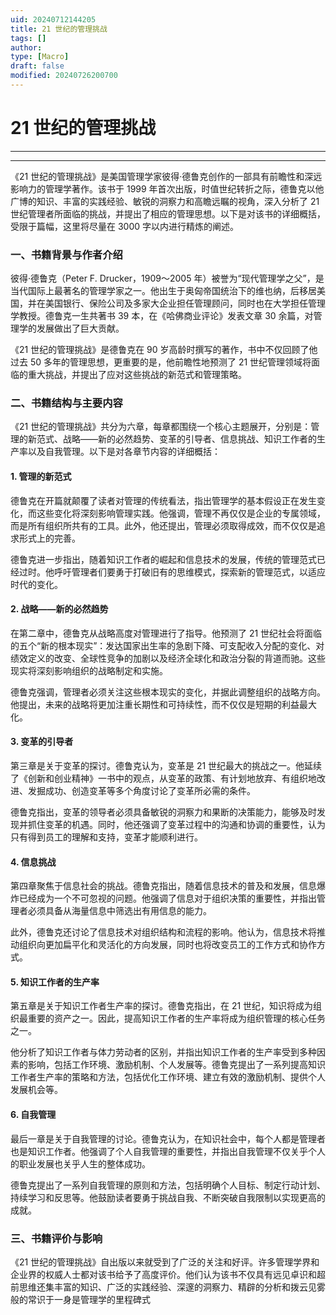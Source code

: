```yaml
---
uid: 20240712144205
title: 21 世纪的管理挑战
tags: []
author: 
type: [Macro]
draft: false
modified: 20240726200700
---
```


# 21 世纪的管理挑战

---



---

《21 世纪的管理挑战》是美国管理学家彼得·德鲁克创作的一部具有前瞻性和深远影响力的管理学著作。该书于 1999 年首次出版，时值世纪转折之际，德鲁克以他广博的知识、丰富的实践经验、敏锐的洞察力和高瞻远瞩的视角，深入分析了 21 世纪管理者所面临的挑战，并提出了相应的管理思想。以下是对该书的详细概括，受限于篇幅，这里将尽量在 3000 字以内进行精炼的阐述。

### 一、书籍背景与作者介绍

彼得·德鲁克（Peter F. Drucker，1909～2005 年）被誉为“现代管理学之父”，是当代国际上最著名的管理学家之一。他出生于奥匈帝国统治下的维也纳，后移居美国，并在美国银行、保险公司及多家大企业担任管理顾问，同时也在大学担任管理学教授。德鲁克一生共著书 39 本，在《哈佛商业评论》发表文章 30 余篇，对管理学的发展做出了巨大贡献。

《21 世纪的管理挑战》是德鲁克在 90 岁高龄时撰写的著作，书中不仅回顾了他过去 50 多年的管理思想，更重要的是，他前瞻性地预测了 21 世纪管理领域将面临的重大挑战，并提出了应对这些挑战的新范式和管理策略。

### 二、书籍结构与主要内容

《21 世纪的管理挑战》共分为六章，每章都围绕一个核心主题展开，分别是：管理的新范式、战略——新的必然趋势、变革的引导者、信息挑战、知识工作者的生产率以及自我管理。以下是对各章节内容的详细概括：

#### 1. 管理的新范式

德鲁克在开篇就颠覆了读者对管理的传统看法，指出管理学的基本假设正在发生变化，而这些变化将深刻影响管理实践。他强调，管理不再仅仅是企业的专属领域，而是所有组织所共有的工具。此外，他还提出，管理必须取得成效，而不仅仅是追求形式上的完善。

德鲁克进一步指出，随着知识工作者的崛起和信息技术的发展，传统的管理范式已经过时。他呼吁管理者们要勇于打破旧有的思维模式，探索新的管理范式，以适应时代的变化。

#### 2. 战略——新的必然趋势

在第二章中，德鲁克从战略高度对管理进行了指导。他预测了 21 世纪社会将面临的五个“新的根本现实”：发达国家出生率的急剧下降、可支配收入分配的变化、对绩效定义的改变、全球性竞争的加剧以及经济全球化和政治分裂的背道而驰。这些现实将深刻影响组织的战略制定和实施。

德鲁克强调，管理者必须关注这些根本现实的变化，并据此调整组织的战略方向。他提出，未来的战略将更加注重长期性和可持续性，而不仅仅是短期的利益最大化。

#### 3. 变革的引导者

第三章是关于变革的探讨。德鲁克认为，变革是 21 世纪最大的挑战之一。他延续了《创新和创业精神》一书中的观点，从变革的政策、有计划地放弃、有组织地改进、发掘成功、创造变革等多个角度讨论了变革所必需的条件。

德鲁克指出，变革的领导者必须具备敏锐的洞察力和果断的决策能力，能够及时发现并抓住变革的机遇。同时，他还强调了变革过程中的沟通和协调的重要性，认为只有得到员工的理解和支持，变革才能顺利进行。

#### 4. 信息挑战

第四章聚焦于信息社会的挑战。德鲁克指出，随着信息技术的普及和发展，信息爆炸已经成为一个不可忽视的问题。他强调了信息对于组织决策的重要性，并指出管理者必须具备从海量信息中筛选出有用信息的能力。

此外，德鲁克还讨论了信息技术对组织结构和流程的影响。他认为，信息技术将推动组织向更加扁平化和灵活化的方向发展，同时也将改变员工的工作方式和协作方式。

#### 5. 知识工作者的生产率

第五章是关于知识工作者生产率的探讨。德鲁克指出，在 21 世纪，知识将成为组织最重要的资产之一。因此，提高知识工作者的生产率将成为组织管理的核心任务之一。

他分析了知识工作者与体力劳动者的区别，并指出知识工作者的生产率受到多种因素的影响，包括工作环境、激励机制、个人发展等。德鲁克提出了一系列提高知识工作者生产率的策略和方法，包括优化工作环境、建立有效的激励机制、提供个人发展机会等。

#### 6. 自我管理

最后一章是关于自我管理的讨论。德鲁克认为，在知识社会中，每个人都是管理者也是知识工作者。他强调了个人自我管理的重要性，并指出自我管理不仅关乎个人的职业发展也关乎人生的整体成功。

德鲁克提出了一系列自我管理的原则和方法，包括明确个人目标、制定行动计划、持续学习和反思等。他鼓励读者要勇于挑战自我、不断突破自我限制以实现更高的成就。

### 三、书籍评价与影响

《21 世纪的管理挑战》自出版以来就受到了广泛的关注和好评。许多管理学界和企业界的权威人士都对该书给予了高度评价。他们认为该书不仅具有远见卓识和超前思维还集丰富的知识、广泛的实践经验、深邃的洞察力、精辟的分析和拨云见雾般的常识于一身是管理学的里程碑式